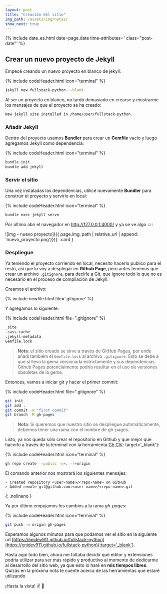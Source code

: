 ```yaml
---
layout: post
title: "Creación del sitio"
img_path: /assets/img/notas/
show_next: true
---
```


{% include date_es.html date=page.date time-attributes=' class="post-date"' %}

## Crear un nuevo proyecto de Jekyll

Empecé creando un nuevo proyecto en blanco de jekyll:

{% include codeHeader.html icon="terminal" %}
```bash
jekyll new fullstack-python --blank
```

Al ser un proyecto en blanco, no tardó demasiado en crearse y mostrarme los mensajes de que el proyecto se ha creado:

```bash
New jekyll site installed in /home/user/fullstack-python.
```

### Añadir Jekyll

Dentro del proyecto usamos **Bundler** para crear un **Gemfile** vacío y luego agregamos Jekyll como dependencia:

{% include codeHeader.html icon="terminal" %}
```bash
bundle init
bundle add jekyll
```

### Servir el sitio

Una vez instaladas las dependencias, utilicé nuevamente **Bundler** para construir el proyecto y servirlo en local:

{% include codeHeader.html icon="terminal" %}
```bash
bundle exec jekyll serve
```

Por último abri el navegador en <http://127.0.0.1:4000/> y ya se ve algo :relaxed::

![img - nuevo proyecto]({{ page.img_path | relative_url | append: 'nuevo_proyecto.png'}}){: .card }

### Despliegue

Ya teniendo el proyecto corriendo en local, necesito hacerlo publico para el resto, así que lo voy a desplegar en **Github Page**, pero antes tenemos que crear un archivo `.gitignore`, para decirle a Git, que ignore todo lo que no es necesario en el proceso de compilación de Jekyll.

Creamos el archivo:

{% include newfile.html file='.gitignore' %}

Y agregamos lo siguiente:

{% include codeHeader.html file=".gitignore" %}
```bash
_site
.sass-cache
.jekyll-metadata
Gemfile.lock
```

> **Nota**: el sitio creado se sirve a través de GitHub Pages, por ende añadi tambiém el `Gemfile.lock` al archivo `.gitignore`. Esto se debe a que si llevo la gema versionada estrictamente y sus dependencias. Github Pages potencialmente podría resultar en el uso de versiones obsoletas de la gema.

Entonces, vamos a iniciar git y hacer el primer commit:

{% include codeHeader.html file=".gitignore" %}
```bash
git init
git add .
git commit -m "first commit"
git branch -M gh-pages
```

> **Nota**: Si queremos que nuestro sitio se despliegue automáticamente, debemos tener una rama con el nombre de gh-pages.

Listo, ya nos queda sólo crear el repositorio en Github y que mejor que hacerlo a través de la terminal con la herramienta [Gh Cli](https://cli.github.com/){: target='_blank'}:

{% include codeHeader.html icon="terminal" %}
```bash
gh repo create --public -s=. -r=origin
```

El comando anterior nos mostrará los siguientes mensajes:

```
✓ Created repository <user-name>/<repo-name> on GitHub
✓ Added remote git@github.com:<user-name>/<repo-name>.git
```
{: .nolineno }

Ya por último empujamos los cambios a la rama *gh-pages*:

{% include codeHeader.html icon="terminal" %}
```bash
git push -u origin gh-pages
```

Esperamos algunos minutos para que podamos ver el sitio en la siguiente url [https://enidev911.github.io/fullstack-python](https://enidev911.github.io/fullstack-python){:target='_blank'}.

Hasta aquí todo bien, ahora me faltaba decidir que editor y extensiones podría utilizar para ser más rápido y productivo al momento de dedicarme al desarrollo del sitio web, ya que esto lo haré en **mis tiempos libres**. Quizás en la próxima nota te cuente acerca de las herramientas que estaré utilizando.

¡Hasta la vista! :v: :wave:
